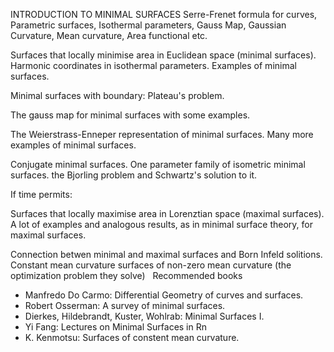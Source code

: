 ---
---
INTRODUCTION TO MINIMAL SURFACES
Serre-Frenet formula for curves, Parametric surfaces, Isothermal parameters,
Gauss Map, Gaussian Curvature, Mean curvature, Area functional etc.

Surfaces that locally minimise area in Euclidean space (minimal surfaces).
Harmonic coordinates in isothermal parameters. Examples of minimal surfaces.

Minimal surfaces with boundary: Plateau's problem.

The gauss map for minimal surfaces with some examples.

The Weierstrass-Enneper representation of minimal surfaces. Many more examples
of minimal surfaces.

Conjugate minimal surfaces. One parameter family of isometric minimal surfaces.
the Bjorling problem and Schwartz's solution to it.

If time permits:

Surfaces that locally maximise area in Lorenztian space (maximal surfaces). A
lot of examples and analogous results, as in minimal surface theory, for
maximal surfaces.

Connection betwen minimal and maximal surfaces and Born Infeld solitions.
Constant mean curvature surfaces of non-zero mean curvature (the optimization
problem they solve)
 
Recommended books

* Manfredo Do Carmo: Differential Geometry of curves and surfaces.
* Robert Osserman: A survey of minimal surfaces.
* Dierkes, Hildebrandt, Kuster, Wohlrab: Minimal Surfaces I.
* Yi Fang: Lectures on Minimal Surfaces in Rn
* K. Kenmotsu: Surfaces of constent mean curvature.

